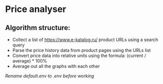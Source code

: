# Price analyser

## Algorithm structure:
- Collect a list of https://www.e-katalog.ru/ product URLs using a search query
- Parse the price history data from product pages using the URLs list
- Convert price data into relative units using the formula: (current / average) * 100%
- Average out all the graphs with each other  

*Rename default.env to .env before working*